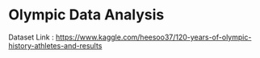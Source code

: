 # Olympic Data Analysis

Dataset Link : https://www.kaggle.com/heesoo37/120-years-of-olympic-history-athletes-and-results
